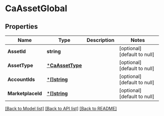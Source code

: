 # CaAssetGlobal

## Properties
Name | Type | Description | Notes
------------ | ------------- | ------------- | -------------
**AssetId** | **string** |  | [optional] [default to null]
**AssetType** | [***CaAssetType**](caAssetType.md) |  | [optional] [default to null]
**AccountIds** | [***[]string**](array.md) |  | [optional] [default to null]
**MarketplaceId** | [***[]string**](array.md) |  | [optional] [default to null]

[[Back to Model list]](../README.md#documentation-for-models) [[Back to API list]](../README.md#documentation-for-api-endpoints) [[Back to README]](../README.md)

